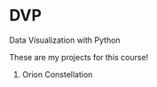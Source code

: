 # DVP
Data Visualization with Python

These are my projects for this course!
1. Orion Constellation
